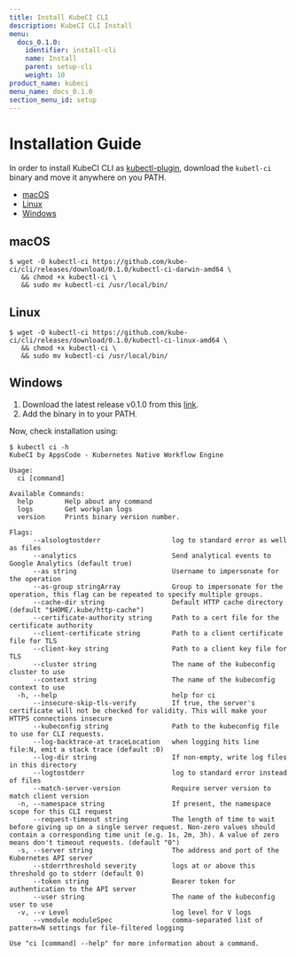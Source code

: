 ```yaml
---
title: Install KubeCI CLI
description: KubeCI CLI Install
menu:
  docs_0.1.0:
    identifier: install-cli
    name: Install
    parent: setup-cli
    weight: 10
product_name: kubeci
menu_name: docs_0.1.0
section_menu_id: setup
---
```


# Installation Guide

In order to install KubeCI CLI as [kubectl-plugin](https://kubernetes.io/docs/tasks/extend-kubectl/kubectl-plugins/), download the `kubetl-ci` binary and move it anywhere on you PATH.

<ul class="nav nav-tabs" id="installerTab" role="tablist">
  <li class="nav-item">
    <a class="nav-link active" id="mac-tab" data-toggle="tab" href="#mac" role="tab" aria-controls="mac" aria-selected="true">macOS</a>
  </li>
  <li class="nav-item">
    <a class="nav-link" id="linux-tab" data-toggle="tab" href="#linux" role="tab" aria-controls="linux" aria-selected="false">Linux</a>
  </li>
  <li class="nav-item">
    <a class="nav-link" id="windows-tab" data-toggle="tab" href="#windows" role="tab" aria-controls="windows" aria-selected="false">Windows</a>
  </li>
</ul>
<div class="tab-content" id="installerTabContent">
  <div class="tab-pane fade show active" id="mac" role="tabpanel" aria-labelledby="mac-tab">

## macOS

```console
$ wget -O kubectl-ci https://github.com/kube-ci/cli/releases/download/0.1.0/kubectl-ci-darwin-amd64 \
   && chmod +x kubectl-ci \
   && sudo mv kubectl-ci /usr/local/bin/
```

</div>
<div class="tab-pane fade" id="linux" role="tabpanel" aria-labelledby="linux-tab">

## Linux

```console
$ wget -O kubectl-ci https://github.com/kube-ci/cli/releases/download/0.1.0/kubectl-ci-linux-amd64 \
   && chmod +x kubectl-ci \
   && sudo mv kubectl-ci /usr/local/bin/
```

</div>
<div class="tab-pane fade" id="windows" role="tabpanel" aria-labelledby="windows-tab">

## Windows

1. Download the latest release v0.1.0 from this [link](https://github.com/kube-ci/cli/releases/download/0.1.0/kubectl-ci.exe).
2. Add the binary in to your PATH.

</div>

Now, check installation using:

```console
$ kubectl ci -h
KubeCI by AppsCode - Kubernetes Native Workflow Engine

Usage:
  ci [command]

Available Commands:
  help        Help about any command
  logs        Get workplan logs
  version     Prints binary version number.

Flags:
      --alsologtostderr                  log to standard error as well as files
      --analytics                        Send analytical events to Google Analytics (default true)
      --as string                        Username to impersonate for the operation
      --as-group stringArray             Group to impersonate for the operation, this flag can be repeated to specify multiple groups.
      --cache-dir string                 Default HTTP cache directory (default "$HOME/.kube/http-cache")
      --certificate-authority string     Path to a cert file for the certificate authority
      --client-certificate string        Path to a client certificate file for TLS
      --client-key string                Path to a client key file for TLS
      --cluster string                   The name of the kubeconfig cluster to use
      --context string                   The name of the kubeconfig context to use
  -h, --help                             help for ci
      --insecure-skip-tls-verify         If true, the server's certificate will not be checked for validity. This will make your HTTPS connections insecure
      --kubeconfig string                Path to the kubeconfig file to use for CLI requests.
      --log-backtrace-at traceLocation   when logging hits line file:N, emit a stack trace (default :0)
      --log-dir string                   If non-empty, write log files in this directory
      --logtostderr                      log to standard error instead of files
      --match-server-version             Require server version to match client version
  -n, --namespace string                 If present, the namespace scope for this CLI request
      --request-timeout string           The length of time to wait before giving up on a single server request. Non-zero values should contain a corresponding time unit (e.g. 1s, 2m, 3h). A value of zero means don't timeout requests. (default "0")
  -s, --server string                    The address and port of the Kubernetes API server
      --stderrthreshold severity         logs at or above this threshold go to stderr (default 0)
      --token string                     Bearer token for authentication to the API server
      --user string                      The name of the kubeconfig user to use
  -v, --v Level                          log level for V logs
      --vmodule moduleSpec               comma-separated list of pattern=N settings for file-filtered logging

Use "ci [command] --help" for more information about a command.
```
